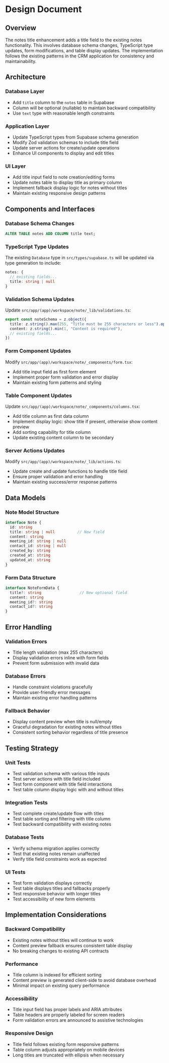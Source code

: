 # Design Document

## Overview

The notes title enhancement adds a title field to the existing notes functionality. This involves database schema changes, TypeScript type updates, form modifications, and table display updates. The implementation follows the existing patterns in the CRM application for consistency and maintainability.

## Architecture

### Database Layer
- Add `title` column to the `notes` table in Supabase
- Column will be optional (nullable) to maintain backward compatibility
- Use `text` type with reasonable length constraints

### Application Layer
- Update TypeScript types from Supabase schema generation
- Modify Zod validation schemas to include title field
- Update server actions for create/update operations
- Enhance UI components to display and edit titles

### UI Layer
- Add title input field to note creation/editing forms
- Update notes table to display title as primary column
- Implement fallback display logic for notes without titles
- Maintain existing responsive design patterns

## Components and Interfaces

### Database Schema Changes
```sql
ALTER TABLE notes ADD COLUMN title text;
```

### TypeScript Type Updates
The existing `Database` type in `src/types/supabase.ts` will be updated via type generation to include:
```typescript
notes: {
  // existing fields...
  title: string | null
}
```

### Validation Schema Updates
Update `src/app/(app)/workspace/note/_lib/validations.ts`:
```typescript
export const noteSchema = z.object({
  title: z.string().max(255, "Title must be 255 characters or less").optional(),
  content: z.string().min(1, "Content is required"),
  // existing fields...
})
```

### Form Component Updates
Modify `src/app/(app)/workspace/note/_components/form.tsx`:
- Add title input field as first form element
- Implement proper form validation and error display
- Maintain existing form patterns and styling

### Table Component Updates
Update `src/app/(app)/workspace/note/_components/columns.tsx`:
- Add title column as first data column
- Implement display logic: show title if present, otherwise show content preview
- Add sorting capability for title column
- Update existing content column to be secondary

### Server Actions Updates
Modify `src/app/(app)/workspace/note/_lib/actions.ts`:
- Update create and update functions to handle title field
- Ensure proper validation and error handling
- Maintain existing success/error response patterns

## Data Models

### Note Model Structure
```typescript
interface Note {
  id: string
  title: string | null          // New field
  content: string
  meeting_id: string | null
  contact_id: string | null
  created_by: string
  created_at: string
  updated_at: string
}
```

### Form Data Structure
```typescript
interface NoteFormData {
  title?: string                 // New optional field
  content: string
  meeting_id?: string
  contact_id?: string
}
```

## Error Handling

### Validation Errors
- Title length validation (max 255 characters)
- Display validation errors inline with form fields
- Prevent form submission with invalid data

### Database Errors
- Handle constraint violations gracefully
- Provide user-friendly error messages
- Maintain existing error handling patterns

### Fallback Behavior
- Display content preview when title is null/empty
- Graceful degradation for existing notes without titles
- Consistent sorting behavior regardless of title presence

## Testing Strategy

### Unit Tests
- Test validation schema with various title inputs
- Test server actions with title field included
- Test form component with title field interactions
- Test table column display logic with and without titles

### Integration Tests
- Test complete create/update flow with titles
- Test table sorting and filtering with title column
- Test backward compatibility with existing notes

### Database Tests
- Verify schema migration applies correctly
- Test that existing notes remain unaffected
- Verify title field constraints work as expected

### UI Tests
- Test form validation displays correctly
- Test table displays titles and fallbacks properly
- Test responsive behavior with longer titles
- Test accessibility of new form elements

## Implementation Considerations

### Backward Compatibility
- Existing notes without titles will continue to work
- Content preview fallback ensures consistent table display
- No breaking changes to existing API contracts

### Performance
- Title column is indexed for efficient sorting
- Content preview is generated client-side to avoid database overhead
- Minimal impact on existing query performance

### Accessibility
- Title input field has proper labels and ARIA attributes
- Table headers are properly labeled for screen readers
- Form validation errors are announced to assistive technologies

### Responsive Design
- Title field follows existing form responsive patterns
- Table column adjusts appropriately on mobile devices
- Long titles are truncated with ellipsis when necessary
